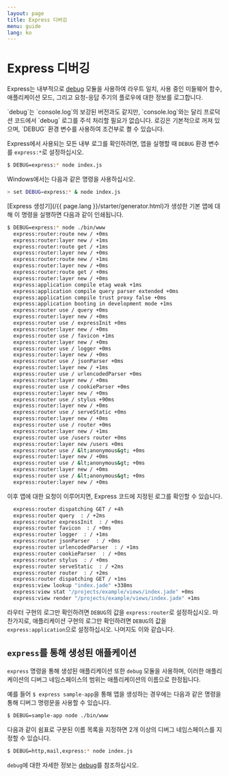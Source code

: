 ```yaml
---
layout: page
title: Express 디버깅
menu: guide
lang: ko
---
```


# Express 디버깅

Express는 내부적으로 [debug](https://www.npmjs.com/package/debug) 모듈을
사용하여 라우트 일치, 사용 중인 미들웨어 함수, 애플리케이션 모드, 그리고 요청-응답 주기의
플로우에 대한 정보를 로그합니다.

<div class="doc-box doc-info" markdown="1">
`debug`는 `console.log`의 보강된 버전과도 같지만, `console.log`와는 달리
프로덕션 코드에서 `debug` 로그를 주석 처리할 필요가 없습니다. 로깅은 기본적으로 꺼져 있으며, `DEBUG` 환경 변수를 사용하여 조건부로 켤 수 있습니다.
</div>

Express에서 사용되는 모든 내부 로그를 확인하려면, 앱을 실행할 때 `DEBUG` 환경 변수를
`express:*`로 설정하십시오.

```sh
$ DEBUG=express:* node index.js
```

Windows에서는 다음과 같은 명령을 사용하십시오.

```sh
> set DEBUG=express:* & node index.js
```

[Express 생성기](/{{ page.lang }}/starter/generator.html)가 생성한 기본 앱에 대해 이 명령을 실행하면 다음과 같이 인쇄됩니다.

```sh
$ DEBUG=express:* node ./bin/www
  express:router:route new / +0ms
  express:router:layer new / +1ms
  express:router:route get / +1ms
  express:router:layer new / +0ms
  express:router:route new / +1ms
  express:router:layer new / +0ms
  express:router:route get / +0ms
  express:router:layer new / +0ms
  express:application compile etag weak +1ms
  express:application compile query parser extended +0ms
  express:application compile trust proxy false +0ms
  express:application booting in development mode +1ms
  express:router use / query +0ms
  express:router:layer new / +0ms
  express:router use / expressInit +0ms
  express:router:layer new / +0ms
  express:router use / favicon +1ms
  express:router:layer new / +0ms
  express:router use / logger +0ms
  express:router:layer new / +0ms
  express:router use / jsonParser +0ms
  express:router:layer new / +1ms
  express:router use / urlencodedParser +0ms
  express:router:layer new / +0ms
  express:router use / cookieParser +0ms
  express:router:layer new / +0ms
  express:router use / stylus +90ms
  express:router:layer new / +0ms
  express:router use / serveStatic +0ms
  express:router:layer new / +0ms
  express:router use / router +0ms
  express:router:layer new / +1ms
  express:router use /users router +0ms
  express:router:layer new /users +0ms
  express:router use / &lt;anonymous&gt; +0ms
  express:router:layer new / +0ms
  express:router use / &lt;anonymous&gt; +0ms
  express:router:layer new / +0ms
  express:router use / &lt;anonymous&gt; +0ms
  express:router:layer new / +0ms
```

이후 앱에 대한 요청이 이루어지면, Express 코드에 지정된 로그를 확인할 수 있습니다.

```sh
  express:router dispatching GET / +4h
  express:router query  : / +2ms
  express:router expressInit  : / +0ms
  express:router favicon  : / +0ms
  express:router logger  : / +1ms
  express:router jsonParser  : / +0ms
  express:router urlencodedParser  : / +1ms
  express:router cookieParser  : / +0ms
  express:router stylus  : / +0ms
  express:router serveStatic  : / +2ms
  express:router router  : / +2ms
  express:router dispatching GET / +1ms
  express:view lookup "index.jade" +338ms
  express:view stat "/projects/example/views/index.jade" +0ms
  express:view render "/projects/example/views/index.jade" +1ms
```

라우터 구현의 로그만 확인하려면 `DEBUG`의 값을 `express:router`로 설정하십시오. 마찬가지로, 애플리케이션 구현의 로그만 확인하려면 `DEBUG`의 값을 `express:application`으로 설정하십시오. 나머지도 이와 같습니다.

## `express`를 통해 생성된 애플케이션

`express` 명령을 통해 생성된 애플리케이션 또한 `debug` 모듈을 사용하며, 이러한 애플리케이션의 디버그 네임스페이스의 범위는 애플리케이션의 이름으로 한정됩니다.

예를 들어 `$ express sample-app`을 통해 앱을 생성하는 경우에는 다음과 같은 명령을 통해 디버그 명령문을 사용할 수 있습니다.

```sh
$ DEBUG=sample-app node ./bin/www
```

다음과 같이 쉼표로 구분된 이름 목록을 지정하면 2개 이상의 디버그 네임스페이스를 지정할 수 있습니다.

```sh
$ DEBUG=http,mail,express:* node index.js
```

`debug`에 대한 자세한 정보는 [debug](https://www.npmjs.com/package/debug)를 참조하십시오.

